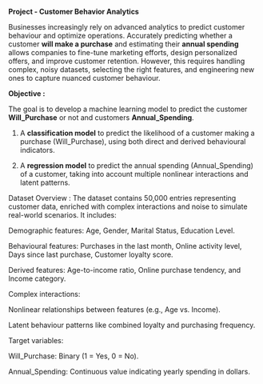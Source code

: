 **Project - Customer Behavior Analytics**

Businesses increasingly rely on advanced analytics to predict customer behaviour and optimize operations. Accurately predicting whether a customer **will make a purchase** and estimating their **annual spending** allows companies to fine-tune marketing efforts, design personalized offers, and improve customer retention. However, this requires handling complex, noisy datasets, selecting the right features, and engineering new ones to capture nuanced customer behaviour.

**Objective :**

The goal is to develop a machine learning model to predict the customer **Will_Purchase** or not and customers **Annual_Spending**.

1.	A **classification model** to predict the likelihood of a customer making a purchase (Will_Purchase), using both direct and derived behavioural indicators.

2.	A **regression model** to predict the annual spending (Annual_Spending) of a customer, taking into account multiple nonlinear interactions and latent patterns.

   Dataset Overview :
The dataset contains 50,000 entries representing customer data, enriched with complex interactions and noise to simulate real-world scenarios. It includes:

Demographic features: Age, Gender, Marital Status, Education Level.

Behavioural features: Purchases in the last month, Online activity level, Days since last purchase, Customer loyalty score.

Derived features: Age-to-income ratio, Online purchase tendency, and Income category.

Complex interactions:

Nonlinear relationships between features (e.g., Age vs. Income).

Latent behaviour patterns like combined loyalty and purchasing frequency.

Target variables:

 Will_Purchase: Binary (1 = Yes, 0 = No).

 Annual_Spending: Continuous value indicating yearly spending in dollars.
